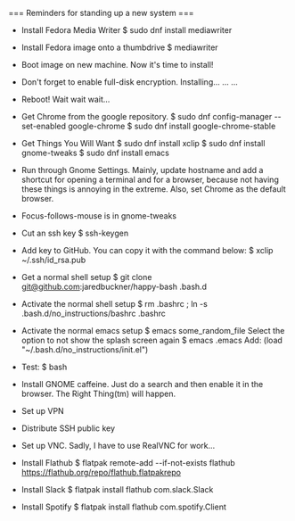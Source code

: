 === Reminders for standing up a new system ===

 * Install Fedora Media Writer
   $ sudo dnf install mediawriter

 * Install Fedora image onto a thumbdrive
   $ mediawriter
   
 * Boot image on new machine.  Now it's time to install!

 * Don't forget to enable full-disk encryption.  Installing... ... ...

 * Reboot!  Wait wait wait...

 * Get Chrome from the google repository.
   $ sudo dnf config-manager --set-enabled google-chrome
   $ sudo dnf install google-chrome-stable

 * Get Things You Will Want
   $ sudo dnf install xclip
   $ sudo dnf install gnome-tweaks
   $ sudo dnf install emacs

 * Run through Gnome Settings.  Mainly, update hostname and add a shortcut for
   opening a terminal and for a browser, because not having these things is
   annoying in the extreme.  Also, set Chrome as the default browser.

 * Focus-follows-mouse is in gnome-tweaks

 * Cut an ssh key
   $ ssh-keygen

 * Add key to GitHub.  You can copy it with the command below:
   $ xclip ~/.ssh/id_rsa.pub

 * Get a normal shell setup
   $ git clone git@github.com:jaredbuckner/happy-bash .bash.d

 * Activate the normal shell setup
   $ rm .bashrc ; ln -s .bash.d/no_instructions/bashrc .bashrc

 * Activate the normal emacs setup
   $ emacs some_random_file
   Select the option to not show the splash screen again
   $ emacs .emacs
   Add:  (load "~/.bash.d/no_instructions/init.el")

 * Test:
   $ bash

 * Install GNOME caffeine.  Just do a search and then enable it in the browser.
   The Right Thing(tm) will happen.

 * Set up VPN

 * Distribute SSH public key

 * Set up VNC.  Sadly, I have to use RealVNC for work...

 * Install Flathub
   $ flatpak remote-add --if-not-exists flathub https://flathub.org/repo/flathub.flatpakrepo

 * Install Slack
   $ flatpak install flathub com.slack.Slack

 * Install Spotify
   $ flatpak install flathub com.spotify.Client

